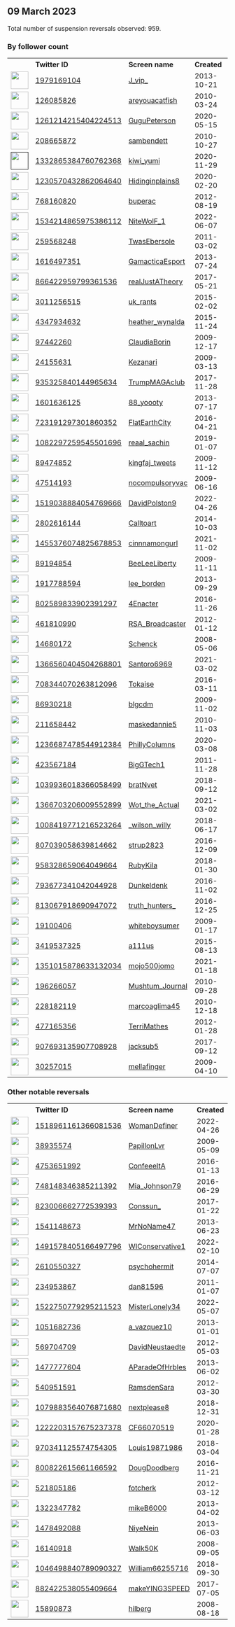 
## 09 March 2023
Total number of suspension reversals observed: 959.

### By follower count
<table><tr><th></th><th align="left">Twitter ID</th><th align="left">Screen name</th>
<th align="left">Created</th><th align="left">Status</th><th align="left">Suspended</th><th align="left">Followers</th>
<tr><td><a href="https://pbs.twimg.com/profile_images/972474051972206592/4f7CeLbs_normal.jpg"><img src="https://pbs.twimg.com/profile_images/972474051972206592/4f7CeLbs_normal.jpg" width="40px" height="40px" align="center"/></a></td><td><a href="https://twitter.com/intent/user?user_id=1979169104">1979169104</a></td><td><a href="https://twitter.com/J_vip_">J_vip_</a></td><td>2013-10-21</td><td align="center"></td><td>2023-01-28</td><td>435371</td></tr>
<tr><td><a href="https://pbs.twimg.com/profile_images/917798271309045761/JmtKPvxk_normal.jpg"><img src="https://pbs.twimg.com/profile_images/917798271309045761/JmtKPvxk_normal.jpg" width="40px" height="40px" align="center"/></a></td><td><a href="https://twitter.com/intent/user?user_id=126085826">126085826</a></td><td><a href="https://twitter.com/areyouacatfish">areyouacatfish</a></td><td>2010-03-24</td><td align="center"></td><td>2022-12-19</td><td>175640</td></tr>
<tr><td><a href="https://pbs.twimg.com/profile_images/1658819673905823744/dq_SyMxc_normal.jpg"><img src="https://pbs.twimg.com/profile_images/1658819673905823744/dq_SyMxc_normal.jpg" width="40px" height="40px" align="center"/></a></td><td><a href="https://twitter.com/intent/user?user_id=1261214215404224513">1261214215404224513</a></td><td><a href="https://twitter.com/GuguPeterson">GuguPeterson</a></td><td>2020-05-15</td><td align="center"></td><td>2022-09-12</td><td>46468</td></tr>
<tr><td><a href="https://pbs.twimg.com/profile_images/1163110682155540483/ZEHiS5Kj_normal.jpg"><img src="https://pbs.twimg.com/profile_images/1163110682155540483/ZEHiS5Kj_normal.jpg" width="40px" height="40px" align="center"/></a></td><td><a href="https://twitter.com/intent/user?user_id=208665872">208665872</a></td><td><a href="https://twitter.com/sambendett">sambendett</a></td><td>2010-10-27</td><td align="center"></td><td>2023-03-03</td><td>32202</td></tr>
<tr><td><a href=""><img src="" width="40px" height="40px" align="center"/></a></td><td><a href="https://twitter.com/intent/user?user_id=1332865384760762368">1332865384760762368</a></td><td><a href="https://twitter.com/kiwi_yumi">kiwi_yumi</a></td><td>2020-11-29</td><td align="center">🚫</td><td>2022-08-04</td><td>31799</td></tr>
<tr><td><a href="https://pbs.twimg.com/profile_images/1395176044261433345/SeTyK_dY_normal.jpg"><img src="https://pbs.twimg.com/profile_images/1395176044261433345/SeTyK_dY_normal.jpg" width="40px" height="40px" align="center"/></a></td><td><a href="https://twitter.com/intent/user?user_id=1230570432862064640">1230570432862064640</a></td><td><a href="https://twitter.com/Hidinginplains8">Hidinginplains8</a></td><td>2020-02-20</td><td align="center"></td><td>2022-09-20</td><td>17896</td></tr>
<tr><td><a href="https://pbs.twimg.com/profile_images/1538611361722183680/cR5NU_yG_normal.jpg"><img src="https://pbs.twimg.com/profile_images/1538611361722183680/cR5NU_yG_normal.jpg" width="40px" height="40px" align="center"/></a></td><td><a href="https://twitter.com/intent/user?user_id=768160820">768160820</a></td><td><a href="https://twitter.com/buperac">buperac</a></td><td>2012-08-19</td><td align="center"></td><td>2022-08-11</td><td>17725</td></tr>
<tr><td><a href="https://pbs.twimg.com/profile_images/1669758163506147336/FwlYxzS4_normal.jpg"><img src="https://pbs.twimg.com/profile_images/1669758163506147336/FwlYxzS4_normal.jpg" width="40px" height="40px" align="center"/></a></td><td><a href="https://twitter.com/intent/user?user_id=1534214865975386112">1534214865975386112</a></td><td><a href="https://twitter.com/NiteWolF_1">NiteWolF_1</a></td><td>2022-06-07</td><td align="center"></td><td>2023-03-03</td><td>17472</td></tr>
<tr><td><a href="https://pbs.twimg.com/profile_images/1389542164/Marvel_Shot_normal.jpg"><img src="https://pbs.twimg.com/profile_images/1389542164/Marvel_Shot_normal.jpg" width="40px" height="40px" align="center"/></a></td><td><a href="https://twitter.com/intent/user?user_id=259568248">259568248</a></td><td><a href="https://twitter.com/TwasEbersole">TwasEbersole</a></td><td>2011-03-02</td><td align="center">🔒</td><td>2022-12-23</td><td>17082</td></tr>
<tr><td><a href="https://pbs.twimg.com/profile_images/1480536341159063556/lLTNXkt6_normal.jpg"><img src="https://pbs.twimg.com/profile_images/1480536341159063556/lLTNXkt6_normal.jpg" width="40px" height="40px" align="center"/></a></td><td><a href="https://twitter.com/intent/user?user_id=1616497351">1616497351</a></td><td><a href="https://twitter.com/GamacticaEsport">GamacticaEsport</a></td><td>2013-07-24</td><td align="center"></td><td>2023-02-27</td><td>16736</td></tr>
<tr><td><a href="https://pbs.twimg.com/profile_images/1322243999982235648/7uPLVoc9_normal.jpg"><img src="https://pbs.twimg.com/profile_images/1322243999982235648/7uPLVoc9_normal.jpg" width="40px" height="40px" align="center"/></a></td><td><a href="https://twitter.com/intent/user?user_id=866422959799361536">866422959799361536</a></td><td><a href="https://twitter.com/realJustATheory">realJustATheory</a></td><td>2017-05-21</td><td align="center"></td><td></td><td>16471</td></tr>
<tr><td><a href="https://pbs.twimg.com/profile_images/1476794464677081137/9pkglCa3_normal.jpg"><img src="https://pbs.twimg.com/profile_images/1476794464677081137/9pkglCa3_normal.jpg" width="40px" height="40px" align="center"/></a></td><td><a href="https://twitter.com/intent/user?user_id=3011256515">3011256515</a></td><td><a href="https://twitter.com/uk_rants">uk_rants</a></td><td>2015-02-02</td><td align="center"></td><td>2022-10-21</td><td>16411</td></tr>
<tr><td><a href="https://pbs.twimg.com/profile_images/1671379720813039616/bVOeZUMn_normal.jpg"><img src="https://pbs.twimg.com/profile_images/1671379720813039616/bVOeZUMn_normal.jpg" width="40px" height="40px" align="center"/></a></td><td><a href="https://twitter.com/intent/user?user_id=4347934632">4347934632</a></td><td><a href="https://twitter.com/heather_wynalda">heather_wynalda</a></td><td>2015-11-24</td><td align="center"></td><td>2022-03-10</td><td>14239</td></tr>
<tr><td><a href="https://pbs.twimg.com/profile_images/1634008944250171393/SoDA6z5Y_normal.jpg"><img src="https://pbs.twimg.com/profile_images/1634008944250171393/SoDA6z5Y_normal.jpg" width="40px" height="40px" align="center"/></a></td><td><a href="https://twitter.com/intent/user?user_id=97442260">97442260</a></td><td><a href="https://twitter.com/ClaudiaBorin">ClaudiaBorin</a></td><td>2009-12-17</td><td align="center"></td><td>2022-11-28</td><td>14168</td></tr>
<tr><td><a href="https://pbs.twimg.com/profile_images/1397310741380730881/FR_BXN5s_normal.jpg"><img src="https://pbs.twimg.com/profile_images/1397310741380730881/FR_BXN5s_normal.jpg" width="40px" height="40px" align="center"/></a></td><td><a href="https://twitter.com/intent/user?user_id=24155631">24155631</a></td><td><a href="https://twitter.com/Kezanari">Kezanari</a></td><td>2009-03-13</td><td align="center"></td><td>2022-11-25</td><td>13176</td></tr>
<tr><td><a href="https://pbs.twimg.com/profile_images/1657152053649752064/oVzAZJnd_normal.jpg"><img src="https://pbs.twimg.com/profile_images/1657152053649752064/oVzAZJnd_normal.jpg" width="40px" height="40px" align="center"/></a></td><td><a href="https://twitter.com/intent/user?user_id=935325840144965634">935325840144965634</a></td><td><a href="https://twitter.com/TrumpMAGAclub">TrumpMAGAclub</a></td><td>2017-11-28</td><td align="center">🚫</td><td></td><td>12190</td></tr>
<tr><td><a href="https://pbs.twimg.com/profile_images/1591394082701643783/x8iHdvWs_normal.jpg"><img src="https://pbs.twimg.com/profile_images/1591394082701643783/x8iHdvWs_normal.jpg" width="40px" height="40px" align="center"/></a></td><td><a href="https://twitter.com/intent/user?user_id=1601636125">1601636125</a></td><td><a href="https://twitter.com/88_yoooty">88_yoooty</a></td><td>2013-07-17</td><td align="center">🚫</td><td>2023-01-26</td><td>12045</td></tr>
<tr><td><a href="https://pbs.twimg.com/profile_images/731973579705700353/tIcBqbsI_normal.jpg"><img src="https://pbs.twimg.com/profile_images/731973579705700353/tIcBqbsI_normal.jpg" width="40px" height="40px" align="center"/></a></td><td><a href="https://twitter.com/intent/user?user_id=723191297301860352">723191297301860352</a></td><td><a href="https://twitter.com/FlatEarthCity">FlatEarthCity</a></td><td>2016-04-21</td><td align="center"></td><td>2022-08-08</td><td>11285</td></tr>
<tr><td><a href="https://pbs.twimg.com/profile_images/1582386624327200768/lwOP91CL_normal.jpg"><img src="https://pbs.twimg.com/profile_images/1582386624327200768/lwOP91CL_normal.jpg" width="40px" height="40px" align="center"/></a></td><td><a href="https://twitter.com/intent/user?user_id=1082297259545501696">1082297259545501696</a></td><td><a href="https://twitter.com/reaal_sachin">reaal_sachin</a></td><td>2019-01-07</td><td align="center">🚫</td><td>2022-11-11</td><td>10729</td></tr>
<tr><td><a href="https://pbs.twimg.com/profile_images/1481190802378399744/43AWjQrG_normal.jpg"><img src="https://pbs.twimg.com/profile_images/1481190802378399744/43AWjQrG_normal.jpg" width="40px" height="40px" align="center"/></a></td><td><a href="https://twitter.com/intent/user?user_id=89474852">89474852</a></td><td><a href="https://twitter.com/kingfaj_tweets">kingfaj_tweets</a></td><td>2009-11-12</td><td align="center"></td><td>2022-12-23</td><td>10623</td></tr>
<tr><td><a href="https://pbs.twimg.com/profile_images/1643743188409282560/5ZrvF60l_normal.jpg"><img src="https://pbs.twimg.com/profile_images/1643743188409282560/5ZrvF60l_normal.jpg" width="40px" height="40px" align="center"/></a></td><td><a href="https://twitter.com/intent/user?user_id=47514193">47514193</a></td><td><a href="https://twitter.com/nocompulsoryvac">nocompulsoryvac</a></td><td>2009-06-16</td><td align="center"></td><td>2022-08-10</td><td>9930</td></tr>
<tr><td><a href="https://pbs.twimg.com/profile_images/1670577284237885441/xFivJkFa_normal.jpg"><img src="https://pbs.twimg.com/profile_images/1670577284237885441/xFivJkFa_normal.jpg" width="40px" height="40px" align="center"/></a></td><td><a href="https://twitter.com/intent/user?user_id=1519038884054769666">1519038884054769666</a></td><td><a href="https://twitter.com/DavidPolston9">DavidPolston9</a></td><td>2022-04-26</td><td align="center"></td><td>2022-11-24</td><td>9182</td></tr>
<tr><td><a href="https://pbs.twimg.com/profile_images/1155839412376391680/KrAbsiNh_normal.jpg"><img src="https://pbs.twimg.com/profile_images/1155839412376391680/KrAbsiNh_normal.jpg" width="40px" height="40px" align="center"/></a></td><td><a href="https://twitter.com/intent/user?user_id=2802616144">2802616144</a></td><td><a href="https://twitter.com/Calltoart">Calltoart</a></td><td>2014-10-03</td><td align="center"></td><td>2022-11-08</td><td>8967</td></tr>
<tr><td><a href="https://pbs.twimg.com/profile_images/1656422274071769090/DUi8LJgp_normal.jpg"><img src="https://pbs.twimg.com/profile_images/1656422274071769090/DUi8LJgp_normal.jpg" width="40px" height="40px" align="center"/></a></td><td><a href="https://twitter.com/intent/user?user_id=1455376074825678853">1455376074825678853</a></td><td><a href="https://twitter.com/cinnnamongurl">cinnnamongurl</a></td><td>2021-11-02</td><td align="center"></td><td>2022-12-01</td><td>8938</td></tr>
<tr><td><a href="https://pbs.twimg.com/profile_images/1474883280856141826/evX33xVs_normal.jpg"><img src="https://pbs.twimg.com/profile_images/1474883280856141826/evX33xVs_normal.jpg" width="40px" height="40px" align="center"/></a></td><td><a href="https://twitter.com/intent/user?user_id=89194854">89194854</a></td><td><a href="https://twitter.com/BeeLeeLiberty">BeeLeeLiberty</a></td><td>2009-11-11</td><td align="center"></td><td>2022-03-12</td><td>8404</td></tr>
<tr><td><a href="https://pbs.twimg.com/profile_images/1037805255533191168/eU1PdbME_normal.jpg"><img src="https://pbs.twimg.com/profile_images/1037805255533191168/eU1PdbME_normal.jpg" width="40px" height="40px" align="center"/></a></td><td><a href="https://twitter.com/intent/user?user_id=1917788594">1917788594</a></td><td><a href="https://twitter.com/lee_borden">lee_borden</a></td><td>2013-09-29</td><td align="center"></td><td>2023-01-25</td><td>8236</td></tr>
<tr><td><a href="https://pbs.twimg.com/profile_images/1669288355496902656/T_KfNhBp_normal.jpg"><img src="https://pbs.twimg.com/profile_images/1669288355496902656/T_KfNhBp_normal.jpg" width="40px" height="40px" align="center"/></a></td><td><a href="https://twitter.com/intent/user?user_id=802589833902391297">802589833902391297</a></td><td><a href="https://twitter.com/4Enacter">4Enacter</a></td><td>2016-11-26</td><td align="center"></td><td>2023-02-22</td><td>7696</td></tr>
<tr><td><a href="https://pbs.twimg.com/profile_images/1627598479307468800/OE92NIB7_normal.jpg"><img src="https://pbs.twimg.com/profile_images/1627598479307468800/OE92NIB7_normal.jpg" width="40px" height="40px" align="center"/></a></td><td><a href="https://twitter.com/intent/user?user_id=461810990">461810990</a></td><td><a href="https://twitter.com/RSA_Broadcaster">RSA_Broadcaster</a></td><td>2012-01-12</td><td align="center"></td><td>2023-02-14</td><td>7439</td></tr>
<tr><td><a href="https://pbs.twimg.com/profile_images/1056228798730063872/of0AVECE_normal.jpg"><img src="https://pbs.twimg.com/profile_images/1056228798730063872/of0AVECE_normal.jpg" width="40px" height="40px" align="center"/></a></td><td><a href="https://twitter.com/intent/user?user_id=14680172">14680172</a></td><td><a href="https://twitter.com/Schenck">Schenck</a></td><td>2008-05-06</td><td align="center"></td><td></td><td>7348</td></tr>
<tr><td><a href="https://pbs.twimg.com/profile_images/1650290207151869954/MZtQvl38_normal.jpg"><img src="https://pbs.twimg.com/profile_images/1650290207151869954/MZtQvl38_normal.jpg" width="40px" height="40px" align="center"/></a></td><td><a href="https://twitter.com/intent/user?user_id=1366560404504268801">1366560404504268801</a></td><td><a href="https://twitter.com/Santoro6969">Santoro6969</a></td><td>2021-03-02</td><td align="center"></td><td>2022-10-07</td><td>6432</td></tr>
<tr><td><a href="https://pbs.twimg.com/profile_images/1634580719862263808/-1uBQHyd_normal.jpg"><img src="https://pbs.twimg.com/profile_images/1634580719862263808/-1uBQHyd_normal.jpg" width="40px" height="40px" align="center"/></a></td><td><a href="https://twitter.com/intent/user?user_id=708344070263812096">708344070263812096</a></td><td><a href="https://twitter.com/Tokaise">Tokaise</a></td><td>2016-03-11</td><td align="center"></td><td>2022-07-28</td><td>6333</td></tr>
<tr><td><a href="https://pbs.twimg.com/profile_images/1634303703854268419/miQmvDhA_normal.jpg"><img src="https://pbs.twimg.com/profile_images/1634303703854268419/miQmvDhA_normal.jpg" width="40px" height="40px" align="center"/></a></td><td><a href="https://twitter.com/intent/user?user_id=86930218">86930218</a></td><td><a href="https://twitter.com/blgcdm">blgcdm</a></td><td>2009-11-02</td><td align="center"></td><td>2022-06-09</td><td>6314</td></tr>
<tr><td><a href="https://pbs.twimg.com/profile_images/1501976175282987020/3TW7JL7C_normal.jpg"><img src="https://pbs.twimg.com/profile_images/1501976175282987020/3TW7JL7C_normal.jpg" width="40px" height="40px" align="center"/></a></td><td><a href="https://twitter.com/intent/user?user_id=211658442">211658442</a></td><td><a href="https://twitter.com/maskedannie5">maskedannie5</a></td><td>2010-11-03</td><td align="center"></td><td>2022-07-29</td><td>6013</td></tr>
<tr><td><a href="https://pbs.twimg.com/profile_images/1670798825164886021/0lYAXy7R_normal.jpg"><img src="https://pbs.twimg.com/profile_images/1670798825164886021/0lYAXy7R_normal.jpg" width="40px" height="40px" align="center"/></a></td><td><a href="https://twitter.com/intent/user?user_id=1236687478544912384">1236687478544912384</a></td><td><a href="https://twitter.com/PhillyColumns">PhillyColumns</a></td><td>2020-03-08</td><td align="center"></td><td></td><td>5963</td></tr>
<tr><td><a href="https://pbs.twimg.com/profile_images/631566210736336896/hMpH-eb0_normal.jpg"><img src="https://pbs.twimg.com/profile_images/631566210736336896/hMpH-eb0_normal.jpg" width="40px" height="40px" align="center"/></a></td><td><a href="https://twitter.com/intent/user?user_id=423567184">423567184</a></td><td><a href="https://twitter.com/BigGTech1">BigGTech1</a></td><td>2011-11-28</td><td align="center"></td><td>2022-09-21</td><td>5776</td></tr>
<tr><td><a href="https://pbs.twimg.com/profile_images/1655912898810597379/d-tX9ug5_normal.jpg"><img src="https://pbs.twimg.com/profile_images/1655912898810597379/d-tX9ug5_normal.jpg" width="40px" height="40px" align="center"/></a></td><td><a href="https://twitter.com/intent/user?user_id=1039936018366058499">1039936018366058499</a></td><td><a href="https://twitter.com/bratNvet">bratNvet</a></td><td>2018-09-12</td><td align="center"></td><td>2022-09-27</td><td>5740</td></tr>
<tr><td><a href="https://pbs.twimg.com/profile_images/1413904056213512199/DmVmPvgs_normal.jpg"><img src="https://pbs.twimg.com/profile_images/1413904056213512199/DmVmPvgs_normal.jpg" width="40px" height="40px" align="center"/></a></td><td><a href="https://twitter.com/intent/user?user_id=1366703206009552899">1366703206009552899</a></td><td><a href="https://twitter.com/Wot_the_Actual">Wot_the_Actual</a></td><td>2021-03-02</td><td align="center"></td><td>2022-12-03</td><td>5369</td></tr>
<tr><td><a href="https://pbs.twimg.com/profile_images/1533733674172264448/Kxh12djd_normal.jpg"><img src="https://pbs.twimg.com/profile_images/1533733674172264448/Kxh12djd_normal.jpg" width="40px" height="40px" align="center"/></a></td><td><a href="https://twitter.com/intent/user?user_id=1008419771216523264">1008419771216523264</a></td><td><a href="https://twitter.com/_wilson_willy">_wilson_willy</a></td><td>2018-06-17</td><td align="center"></td><td>2023-01-29</td><td>5322</td></tr>
<tr><td><a href="https://pbs.twimg.com/profile_images/1673041822245855232/H-8UXS2g_normal.jpg"><img src="https://pbs.twimg.com/profile_images/1673041822245855232/H-8UXS2g_normal.jpg" width="40px" height="40px" align="center"/></a></td><td><a href="https://twitter.com/intent/user?user_id=807039058639814662">807039058639814662</a></td><td><a href="https://twitter.com/strup2823">strup2823</a></td><td>2016-12-09</td><td align="center"></td><td>2022-05-08</td><td>5259</td></tr>
<tr><td><a href="https://pbs.twimg.com/profile_images/1670119122787524610/yEL0dpYX_normal.jpg"><img src="https://pbs.twimg.com/profile_images/1670119122787524610/yEL0dpYX_normal.jpg" width="40px" height="40px" align="center"/></a></td><td><a href="https://twitter.com/intent/user?user_id=958328659064049664">958328659064049664</a></td><td><a href="https://twitter.com/RubyKila">RubyKila</a></td><td>2018-01-30</td><td align="center"></td><td>2022-11-29</td><td>4995</td></tr>
<tr><td><a href="https://pbs.twimg.com/profile_images/1668105299352342530/QN4tozYR_normal.jpg"><img src="https://pbs.twimg.com/profile_images/1668105299352342530/QN4tozYR_normal.jpg" width="40px" height="40px" align="center"/></a></td><td><a href="https://twitter.com/intent/user?user_id=793677341042044928">793677341042044928</a></td><td><a href="https://twitter.com/Dunkeldenk">Dunkeldenk</a></td><td>2016-11-02</td><td align="center"></td><td></td><td>4746</td></tr>
<tr><td><a href="https://pbs.twimg.com/profile_images/1629782357128380416/E-MoT2Sq_normal.jpg"><img src="https://pbs.twimg.com/profile_images/1629782357128380416/E-MoT2Sq_normal.jpg" width="40px" height="40px" align="center"/></a></td><td><a href="https://twitter.com/intent/user?user_id=813067918690947072">813067918690947072</a></td><td><a href="https://twitter.com/truth_hunters_">truth_hunters_</a></td><td>2016-12-25</td><td align="center"></td><td>2023-01-15</td><td>4427</td></tr>
<tr><td><a href="https://pbs.twimg.com/profile_images/1405310442692513797/m6pC4RNU_normal.jpg"><img src="https://pbs.twimg.com/profile_images/1405310442692513797/m6pC4RNU_normal.jpg" width="40px" height="40px" align="center"/></a></td><td><a href="https://twitter.com/intent/user?user_id=19100406">19100406</a></td><td><a href="https://twitter.com/whiteboysumer">whiteboysumer</a></td><td>2009-01-17</td><td align="center"></td><td>2022-03-25</td><td>4301</td></tr>
<tr><td><a href="https://pbs.twimg.com/profile_images/1632803506510872581/zLcF3jpQ_normal.jpg"><img src="https://pbs.twimg.com/profile_images/1632803506510872581/zLcF3jpQ_normal.jpg" width="40px" height="40px" align="center"/></a></td><td><a href="https://twitter.com/intent/user?user_id=3419537325">3419537325</a></td><td><a href="https://twitter.com/a111us">a111us</a></td><td>2015-08-13</td><td align="center"></td><td>2022-08-19</td><td>4224</td></tr>
<tr><td><a href="https://pbs.twimg.com/profile_images/1379562930920947718/P2_9dLaD_normal.jpg"><img src="https://pbs.twimg.com/profile_images/1379562930920947718/P2_9dLaD_normal.jpg" width="40px" height="40px" align="center"/></a></td><td><a href="https://twitter.com/intent/user?user_id=1351015878633132034">1351015878633132034</a></td><td><a href="https://twitter.com/mojo500jomo">mojo500jomo</a></td><td>2021-01-18</td><td align="center"></td><td></td><td>4140</td></tr>
<tr><td><a href="https://pbs.twimg.com/profile_images/1357308401575997440/vGborbO-_normal.jpg"><img src="https://pbs.twimg.com/profile_images/1357308401575997440/vGborbO-_normal.jpg" width="40px" height="40px" align="center"/></a></td><td><a href="https://twitter.com/intent/user?user_id=196266057">196266057</a></td><td><a href="https://twitter.com/Mushtum_Journal">Mushtum_Journal</a></td><td>2010-09-28</td><td align="center"></td><td>2022-10-05</td><td>3900</td></tr>
<tr><td><a href="https://pbs.twimg.com/profile_images/1523769565959839750/gj2SgFBS_normal.jpg"><img src="https://pbs.twimg.com/profile_images/1523769565959839750/gj2SgFBS_normal.jpg" width="40px" height="40px" align="center"/></a></td><td><a href="https://twitter.com/intent/user?user_id=228182119">228182119</a></td><td><a href="https://twitter.com/marcoaglima45">marcoaglima45</a></td><td>2010-12-18</td><td align="center"></td><td>2022-12-05</td><td>3874</td></tr>
<tr><td><a href="https://pbs.twimg.com/profile_images/1637094152406982656/p2DYpDx1_normal.jpg"><img src="https://pbs.twimg.com/profile_images/1637094152406982656/p2DYpDx1_normal.jpg" width="40px" height="40px" align="center"/></a></td><td><a href="https://twitter.com/intent/user?user_id=477165356">477165356</a></td><td><a href="https://twitter.com/TerriMathes">TerriMathes</a></td><td>2012-01-28</td><td align="center"></td><td></td><td>3826</td></tr>
<tr><td><a href="https://pbs.twimg.com/profile_images/1640795271620599814/KWKyoyIp_normal.jpg"><img src="https://pbs.twimg.com/profile_images/1640795271620599814/KWKyoyIp_normal.jpg" width="40px" height="40px" align="center"/></a></td><td><a href="https://twitter.com/intent/user?user_id=907693135907708928">907693135907708928</a></td><td><a href="https://twitter.com/jacksub5">jacksub5</a></td><td>2017-09-12</td><td align="center"></td><td>2022-08-12</td><td>3544</td></tr>
<tr><td><a href="https://pbs.twimg.com/profile_images/1200491935972167680/wtExj_QB_normal.jpg"><img src="https://pbs.twimg.com/profile_images/1200491935972167680/wtExj_QB_normal.jpg" width="40px" height="40px" align="center"/></a></td><td><a href="https://twitter.com/intent/user?user_id=30257015">30257015</a></td><td><a href="https://twitter.com/mellafinger">mellafinger</a></td><td>2009-04-10</td><td align="center"></td><td>2022-08-18</td><td>3519</td></tr>
</table>

### Other notable reversals
<table><tr><th></th><th align="left">Twitter ID</th><th align="left">Screen name</th>
<th align="left">Created</th><th align="left">Status</th><th align="left">Suspended</th><th align="left">Followers</th>
<tr><td><a href="https://pbs.twimg.com/profile_images/1641451859004243970/isSOJ_61_normal.jpg"><img src="https://pbs.twimg.com/profile_images/1641451859004243970/isSOJ_61_normal.jpg" width="40px" height="40px" align="center"/></a></td><td><a href="https://twitter.com/intent/user?user_id=1518961161366081536">1518961161366081536</a></td><td><a href="https://twitter.com/WomanDefiner">WomanDefiner</a></td><td>2022-04-26</td><td align="center"></td><td>2022-11-20</td><td>2133</td></tr>
<tr><td><a href="https://pbs.twimg.com/profile_images/1571551886439845890/rXYzv5Li_normal.jpg"><img src="https://pbs.twimg.com/profile_images/1571551886439845890/rXYzv5Li_normal.jpg" width="40px" height="40px" align="center"/></a></td><td><a href="https://twitter.com/intent/user?user_id=38935574">38935574</a></td><td><a href="https://twitter.com/PapillonLvr">PapillonLvr</a></td><td>2009-05-09</td><td align="center"></td><td>2022-12-13</td><td>2316</td></tr>
<tr><td><a href="https://pbs.twimg.com/profile_images/1592586688156549120/F0PWpFAO_normal.jpg"><img src="https://pbs.twimg.com/profile_images/1592586688156549120/F0PWpFAO_normal.jpg" width="40px" height="40px" align="center"/></a></td><td><a href="https://twitter.com/intent/user?user_id=4753651992">4753651992</a></td><td><a href="https://twitter.com/ConfeeeltA">ConfeeeltA</a></td><td>2016-01-13</td><td align="center"></td><td>2023-02-09</td><td>5</td></tr>
<tr><td><a href="https://pbs.twimg.com/profile_images/1432628492009676800/NI0Odt3F_normal.jpg"><img src="https://pbs.twimg.com/profile_images/1432628492009676800/NI0Odt3F_normal.jpg" width="40px" height="40px" align="center"/></a></td><td><a href="https://twitter.com/intent/user?user_id=748148346385211392">748148346385211392</a></td><td><a href="https://twitter.com/Mia_Johnson79">Mia_Johnson79</a></td><td>2016-06-29</td><td align="center">🔒</td><td>2023-03-01</td><td>134</td></tr>
<tr><td><a href="https://pbs.twimg.com/profile_images/1665049408134606848/LKnjP4DT_normal.jpg"><img src="https://pbs.twimg.com/profile_images/1665049408134606848/LKnjP4DT_normal.jpg" width="40px" height="40px" align="center"/></a></td><td><a href="https://twitter.com/intent/user?user_id=823006662772539393">823006662772539393</a></td><td><a href="https://twitter.com/Conssun_">Conssun_</a></td><td>2017-01-22</td><td align="center"></td><td>2023-02-09</td><td>8</td></tr>
<tr><td><a href="https://pbs.twimg.com/profile_images/1266923323474227203/CJY_0WkB_normal.jpg"><img src="https://pbs.twimg.com/profile_images/1266923323474227203/CJY_0WkB_normal.jpg" width="40px" height="40px" align="center"/></a></td><td><a href="https://twitter.com/intent/user?user_id=1541148673">1541148673</a></td><td><a href="https://twitter.com/MrNoName47">MrNoName47</a></td><td>2013-06-23</td><td align="center">🔒</td><td>2023-02-09</td><td>0</td></tr>
<tr><td><a href="https://pbs.twimg.com/profile_images/1643425333574606851/eKO4ffq0_normal.jpg"><img src="https://pbs.twimg.com/profile_images/1643425333574606851/eKO4ffq0_normal.jpg" width="40px" height="40px" align="center"/></a></td><td><a href="https://twitter.com/intent/user?user_id=1491578405166497796">1491578405166497796</a></td><td><a href="https://twitter.com/WIConservative1">WIConservative1</a></td><td>2022-02-10</td><td align="center"></td><td>2023-02-23</td><td>756</td></tr>
<tr><td><a href="https://pbs.twimg.com/profile_images/1131562849304817664/IZRfY0q2_normal.jpg"><img src="https://pbs.twimg.com/profile_images/1131562849304817664/IZRfY0q2_normal.jpg" width="40px" height="40px" align="center"/></a></td><td><a href="https://twitter.com/intent/user?user_id=2610550327">2610550327</a></td><td><a href="https://twitter.com/psychohermit">psychohermit</a></td><td>2014-07-07</td><td align="center">🔒</td><td>2023-02-09</td><td>0</td></tr>
<tr><td><a href="https://pbs.twimg.com/profile_images/1641621461155876866/F4FTrEPJ_normal.jpg"><img src="https://pbs.twimg.com/profile_images/1641621461155876866/F4FTrEPJ_normal.jpg" width="40px" height="40px" align="center"/></a></td><td><a href="https://twitter.com/intent/user?user_id=234953867">234953867</a></td><td><a href="https://twitter.com/dan81596">dan81596</a></td><td>2011-01-07</td><td align="center"></td><td>2023-02-09</td><td>42</td></tr>
<tr><td><a href="https://pbs.twimg.com/profile_images/1668427374688346114/E-6YMXp1_normal.jpg"><img src="https://pbs.twimg.com/profile_images/1668427374688346114/E-6YMXp1_normal.jpg" width="40px" height="40px" align="center"/></a></td><td><a href="https://twitter.com/intent/user?user_id=1522750779295211523">1522750779295211523</a></td><td><a href="https://twitter.com/MisterLonely34">MisterLonely34</a></td><td>2022-05-07</td><td align="center"></td><td>2022-12-23</td><td>711</td></tr>
<tr><td><a href="https://abs.twimg.com/sticky/default_profile_images/default_profile_normal.png"><img src="https://abs.twimg.com/sticky/default_profile_images/default_profile_normal.png" width="40px" height="40px" align="center"/></a></td><td><a href="https://twitter.com/intent/user?user_id=1051682736">1051682736</a></td><td><a href="https://twitter.com/a_vazquez10">a_vazquez10</a></td><td>2013-01-01</td><td align="center"></td><td>2023-02-09</td><td>1</td></tr>
<tr><td><a href="https://pbs.twimg.com/profile_images/1344855658030514178/YFLZXaTs_normal.jpg"><img src="https://pbs.twimg.com/profile_images/1344855658030514178/YFLZXaTs_normal.jpg" width="40px" height="40px" align="center"/></a></td><td><a href="https://twitter.com/intent/user?user_id=569704709">569704709</a></td><td><a href="https://twitter.com/DavidNeustaedte">DavidNeustaedte</a></td><td>2012-05-03</td><td align="center">🔒</td><td>2023-02-09</td><td>5</td></tr>
<tr><td><a href="https://pbs.twimg.com/profile_images/564154910540070913/w9WZlRnT_normal.jpeg"><img src="https://pbs.twimg.com/profile_images/564154910540070913/w9WZlRnT_normal.jpeg" width="40px" height="40px" align="center"/></a></td><td><a href="https://twitter.com/intent/user?user_id=1477777604">1477777604</a></td><td><a href="https://twitter.com/AParadeOfHrbles">AParadeOfHrbles</a></td><td>2013-06-02</td><td align="center"></td><td>2023-02-09</td><td>7</td></tr>
<tr><td><a href="https://pbs.twimg.com/profile_images/1284878576765079553/QPLTb-k2_normal.jpg"><img src="https://pbs.twimg.com/profile_images/1284878576765079553/QPLTb-k2_normal.jpg" width="40px" height="40px" align="center"/></a></td><td><a href="https://twitter.com/intent/user?user_id=540951591">540951591</a></td><td><a href="https://twitter.com/RamsdenSara">RamsdenSara</a></td><td>2012-03-30</td><td align="center">🔒</td><td>2023-02-09</td><td>3</td></tr>
<tr><td><a href="https://abs.twimg.com/sticky/default_profile_images/default_profile_normal.png"><img src="https://abs.twimg.com/sticky/default_profile_images/default_profile_normal.png" width="40px" height="40px" align="center"/></a></td><td><a href="https://twitter.com/intent/user?user_id=1079883564076871680">1079883564076871680</a></td><td><a href="https://twitter.com/nextplease8">nextplease8</a></td><td>2018-12-31</td><td align="center"></td><td>2023-02-09</td><td>16</td></tr>
<tr><td><a href="https://pbs.twimg.com/profile_images/1635384566004305921/j4hBMZBU_normal.jpg"><img src="https://pbs.twimg.com/profile_images/1635384566004305921/j4hBMZBU_normal.jpg" width="40px" height="40px" align="center"/></a></td><td><a href="https://twitter.com/intent/user?user_id=1222203157675237378">1222203157675237378</a></td><td><a href="https://twitter.com/CF66070519">CF66070519</a></td><td>2020-01-28</td><td align="center">🔒</td><td>2023-02-09</td><td>1</td></tr>
<tr><td><a href="https://abs.twimg.com/sticky/default_profile_images/default_profile_normal.png"><img src="https://abs.twimg.com/sticky/default_profile_images/default_profile_normal.png" width="40px" height="40px" align="center"/></a></td><td><a href="https://twitter.com/intent/user?user_id=970341125574754305">970341125574754305</a></td><td><a href="https://twitter.com/Louis19871986">Louis19871986</a></td><td>2018-03-04</td><td align="center"></td><td>2023-02-09</td><td>32</td></tr>
<tr><td><a href="https://pbs.twimg.com/profile_images/1660867717568819200/i7gTh-O4_normal.jpg"><img src="https://pbs.twimg.com/profile_images/1660867717568819200/i7gTh-O4_normal.jpg" width="40px" height="40px" align="center"/></a></td><td><a href="https://twitter.com/intent/user?user_id=800822615661166592">800822615661166592</a></td><td><a href="https://twitter.com/DougDoodberg">DougDoodberg</a></td><td>2016-11-21</td><td align="center"></td><td>2022-12-01</td><td>262</td></tr>
<tr><td><a href="https://pbs.twimg.com/profile_images/1522265075062644738/xtZH8b1G_normal.jpg"><img src="https://pbs.twimg.com/profile_images/1522265075062644738/xtZH8b1G_normal.jpg" width="40px" height="40px" align="center"/></a></td><td><a href="https://twitter.com/intent/user?user_id=521805186">521805186</a></td><td><a href="https://twitter.com/fotcherk">fotcherk</a></td><td>2012-03-12</td><td align="center">🔒</td><td>2023-02-09</td><td>0</td></tr>
<tr><td><a href="https://pbs.twimg.com/profile_images/3466411193/f03430a2d25900a29bc57ac095aabf01_normal.jpeg"><img src="https://pbs.twimg.com/profile_images/3466411193/f03430a2d25900a29bc57ac095aabf01_normal.jpeg" width="40px" height="40px" align="center"/></a></td><td><a href="https://twitter.com/intent/user?user_id=1322347782">1322347782</a></td><td><a href="https://twitter.com/mikeB6000">mikeB6000</a></td><td>2013-04-02</td><td align="center">🔒</td><td>2023-02-09</td><td>6</td></tr>
<tr><td><a href="https://pbs.twimg.com/profile_images/1081320644422193152/-KMjyN3s_normal.jpg"><img src="https://pbs.twimg.com/profile_images/1081320644422193152/-KMjyN3s_normal.jpg" width="40px" height="40px" align="center"/></a></td><td><a href="https://twitter.com/intent/user?user_id=1478492088">1478492088</a></td><td><a href="https://twitter.com/NiyeNein">NiyeNein</a></td><td>2013-06-03</td><td align="center">🔒</td><td>2023-02-09</td><td>0</td></tr>
<tr><td><a href="https://pbs.twimg.com/profile_images/782578529787445249/1bN2jQHM_normal.jpg"><img src="https://pbs.twimg.com/profile_images/782578529787445249/1bN2jQHM_normal.jpg" width="40px" height="40px" align="center"/></a></td><td><a href="https://twitter.com/intent/user?user_id=16140918">16140918</a></td><td><a href="https://twitter.com/Walk50K">Walk50K</a></td><td>2008-09-05</td><td align="center">🔒</td><td>2023-02-09</td><td>5</td></tr>
<tr><td><a href="https://pbs.twimg.com/profile_images/1052571433380007936/2uYQJMFl_normal.jpg"><img src="https://pbs.twimg.com/profile_images/1052571433380007936/2uYQJMFl_normal.jpg" width="40px" height="40px" align="center"/></a></td><td><a href="https://twitter.com/intent/user?user_id=1046498840789090327">1046498840789090327</a></td><td><a href="https://twitter.com/William66255716">William66255716</a></td><td>2018-09-30</td><td align="center">🔒</td><td>2023-02-09</td><td>6</td></tr>
<tr><td><a href="https://pbs.twimg.com/profile_images/1518037675743358976/2-pNG6EM_normal.jpg"><img src="https://pbs.twimg.com/profile_images/1518037675743358976/2-pNG6EM_normal.jpg" width="40px" height="40px" align="center"/></a></td><td><a href="https://twitter.com/intent/user?user_id=882422538055409664">882422538055409664</a></td><td><a href="https://twitter.com/makeYING3SPEED">makeYING3SPEED</a></td><td>2017-07-05</td><td align="center">🔒</td><td>2023-02-09</td><td>0</td></tr>
<tr><td><a href="https://pbs.twimg.com/profile_images/231339860/Picture1_normal.jpg"><img src="https://pbs.twimg.com/profile_images/231339860/Picture1_normal.jpg" width="40px" height="40px" align="center"/></a></td><td><a href="https://twitter.com/intent/user?user_id=15890873">15890873</a></td><td><a href="https://twitter.com/hilberg">hilberg</a></td><td>2008-08-18</td><td align="center">🔒</td><td>2023-02-09</td><td>4</td></tr>
</table>

